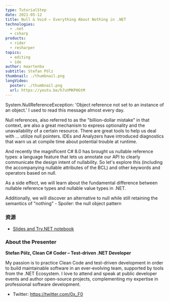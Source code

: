 ```yaml
---
type: TutorialStep
date: 2021-05-12
title: Null & Void – Everything About Nothing in .NET
technologies:
  - .net
  - csharp
products:
  - rider
  - resharper
topics:
  - editing
  - ide
author: maartenba
subtitle: Stefan Pölz
thumbnail: ./thumbnail.png
longVideo:
  poster: ./thumbnail.png
  url: https://youtu.be/h7uVMKPHGtM
---
```


System.NullReferenceException: 'Object reference not set to an instance of an object.' I used to read this message almost every day.

Null references, also referred to as the "billion-dollar mistake" in that context, are also a great mechanism to express optionality and the unavailability of a certain resource. There are great tools to help us deal with ... utilize null pointers. IDEs and Analyzers have introduced diagnostics that warn us at compile time about potential trouble at runtime.

And recently the magnificent C# 8.0 has brought us nullable reference types: a language feature that lets us annotate our API to clearly communicate the design intent of nullability. So let's explore this (including the accompanying nullable attributes of the BCL) and other keywords and operators based on null.

As a side effect, we will learn about the fundamental difference between nullable reference types and nullable value types in .NET.

Additionally, we will discover an alternative to null while still retaining the semantics of "nothing" - Spoiler: the null object pattern

### 资源

* [Slides and Try.NET notebook](https://github.com/Flash0ver/F0-Talks-NullVoid)

### About the Presenter

**Stefan Pölz, Clean C# Coder – Test-driven .NET Developer**

My passion is to practice Clean Code and test-driven development in order to build maintainable software in an ever-evolving team, supported by tools from the .NET Ecosystem. I love to attend and speak at public developer events and author open-source projects, complementing my expertise in professional software development.

* Twitter: https://twitter.com/0x_F0